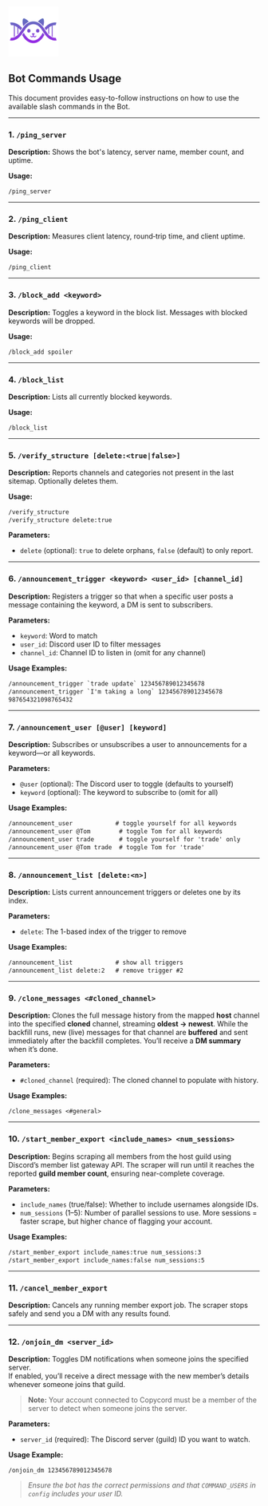 <p align="left">
  <img src="../logo/logo.png" alt="Copycord Logo" width="100"/>
</p>

## Bot Commands Usage

This document provides easy-to-follow instructions on how to use the available slash commands in the Bot.

---

### 1. `/ping_server`

**Description:** Shows the bot's latency, server name, member count, and uptime.

**Usage:**

```
/ping_server
```

---

### 2. `/ping_client`

**Description:** Measures client latency, round‑trip time, and client uptime.

**Usage:**

```
/ping_client
```

---

### 3. `/block_add <keyword>`

**Description:** Toggles a keyword in the block list. Messages with blocked keywords will be dropped.

**Usage:**

```
/block_add spoiler
```

---

### 4. `/block_list`

**Description:** Lists all currently blocked keywords.

**Usage:**

```
/block_list
```

---

### 5. `/verify_structure [delete:<true|false>]`

**Description:** Reports channels and categories not present in the last sitemap. Optionally deletes them.

**Usage:**

```
/verify_structure
/verify_structure delete:true
```

**Parameters:**

* `delete` (optional): `true` to delete orphans, `false` (default) to only report.


---


### 6. `/announcement_trigger <keyword> <user_id> [channel_id]`

**Description:** Registers a trigger so that when a specific user posts a message containing the keyword, a DM is sent to subscribers.

**Parameters:**

* `keyword`: Word to match
* `user_id`: Discord user ID to filter messages
* `channel_id`: Channel ID to listen in (omit for any channel)

**Usage Examples:**

```
/announcement_trigger `trade update` 123456789012345678
/announcement_trigger `I'm taking a long` 123456789012345678 987654321098765432
```

---

### 7. `/announcement_user [@user] [keyword]`

**Description:** Subscribes or unsubscribes a user to announcements for a keyword—or all keywords.

**Parameters:**

* `@user` (optional): The Discord user to toggle (defaults to yourself)
* `keyword` (optional): The keyword to subscribe to (omit for all)

**Usage Examples:**

```
/announcement_user            # toggle yourself for all keywords
/announcement_user @Tom        # toggle Tom for all keywords
/announcement_user trade       # toggle yourself for 'trade' only
/announcement_user @Tom trade  # toggle Tom for 'trade'
```

---

### 8. `/announcement_list [delete:<n>]`

**Description:** Lists current announcement triggers or deletes one by its index.

**Parameters:**

* `delete`: The 1-based index of the trigger to remove

**Usage Examples:**

```
/announcement_list            # show all triggers
/announcement_list delete:2   # remove trigger #2
```


---

### 9. `/clone_messages <#cloned_channel>`

**Description:** Clones the full message history from the mapped **host** channel into the specified **cloned** channel, streaming **oldest → newest**. While the backfill runs, new (live) messages for that channel are **buffered** and sent immediately after the backfill completes. You’ll receive a **DM summary** when it’s done.

**Parameters:**

* `#cloned_channel` (required): The cloned channel to populate with history.

**Usage Examples:**

```
/clone_messages <#general>
```

---

### 10. `/start_member_export <include_names> <num_sessions>`

**Description:** Begins scraping all members from the host guild using Discord’s member list gateway API. The scraper will run until it reaches the reported **guild member count**, ensuring near-complete coverage.  

**Parameters:**
* `include_names` (true/false): Whether to include usernames alongside IDs.  
* `num_sessions` (1–5): Number of parallel sessions to use. More sessions = faster scrape, but higher chance of flagging your account.

**Usage Examples:**

```
/start_member_export include_names:true num_sessions:3
/start_member_export include_names:false num_sessions:5
```

---

### 11. `/cancel_member_export`

**Description:** Cancels any running member export job. The scraper stops safely and send you a DM with any results found.

---

### 12. `/onjoin_dm <server_id>`

**Description:** Toggles DM notifications when someone joins the specified server.  
If enabled, you’ll receive a direct message with the new member’s details whenever someone joins that guild.
> **Note:** Your account connected to Copycord must be a member of the server to detect when someone joins the server.

**Parameters:**
* `server_id` (required): The Discord server (guild) ID you want to watch.

**Usage Example:**


```
/onjoin_dm 123456789012345678
```

> *Ensure the bot has the correct permissions and that `COMMAND_USERS` in `config` includes your user ID.*
